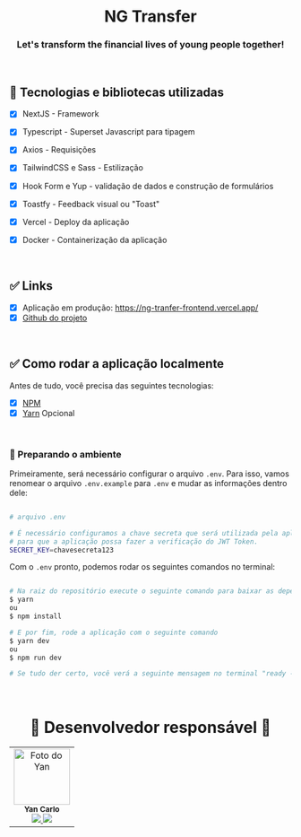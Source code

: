 <h1 align="center">
    NG Transfer
</h1>

<h3 align="center">Let's transform the financial lives of young people together!</h3>

<br/>

## 🔨 Tecnologias e bibliotecas utilizadas
- [x] NextJS - Framework
- [x] Typescript - Superset Javascript para tipagem
- [x] Axios - Requisições
- [x] TailwindCSS e Sass - Estilização
- [x] Hook Form e Yup - validação de dados e construção de formulários
- [x] Toastfy - Feedback visual ou "Toast"
- [x] Vercel - Deploy da aplicação
- [x] Docker - Containerização da aplicação


<br/>

## ✅ Links

- [x] Aplicação em produção: https://ng-tranfer-frontend.vercel.app/
- [x] <a href="https://github.com/yancarlodev/ng-tranfer-frontend">Github do projeto</a>

<br/>

## ✅ Como rodar a aplicação localmente

Antes de tudo, você precisa das seguintes tecnologias:

- [x] [NPM](https://www.npmjs.com/)
- [x] [Yarn](https://classic.yarnpkg.com/lang/en/docs/install/#windows-stable) Opcional

<br/>

### 🎲 Preparando o ambiente

Primeiramente, será necessário configurar o arquivo <code>.env</code>. Para isso, vamos renomear o arquivo <code>.env.example</code> para <code>.env</code> e mudar as informações dentro dele:

```bash

# arquivo .env

# É necessário configuramos a chave secreta que será utilizada pela aplicação, sendo necessário ser a mesma que a do servidor back-end,
# para que a aplicação possa fazer a verificação do JWT Token.
SECRET_KEY=chavesecreta123

```

Com o <code>.env</code> pronto, podemos rodar os seguintes comandos no terminal:

```bash

# Na raiz do repositório execute o seguinte comando para baixar as dependências
$ yarn
ou
$ npm install

# E por fim, rode a aplicação com o seguinte comando
$ yarn dev
ou 
$ npm run dev

# Se tudo der certo, você verá a seguinte mensagem no terminal "ready - started server on 0.0.0.0:8080, url: http://localhost:8080"
```

</br>

<h1 align="center">👥 Desenvolvedor responsável 👥</h1> 

<table align="center">
  <tr>
    <td align="center">
        <img src="https://avatars.githubusercontent.com/u/40778394?v=4" width="100px;" alt="Foto do Yan"/><br>        
        <sub>
            <b>Yan Carlo</b> <br/>
            <a href="https://github.com/yancarlodev" target="_blank"><img src="https://img.shields.io/badge/GitHub-100000?style=for-the-badge&logo=github&logoColor=white" target="_blank"/>
                <a href="https://www.linkedin.com/in/yancarlodev/" target="_blank"><img src="https://img.shields.io/badge/-LinkedIn-%230077B5?style=for-the-badge&logo=linkedin&logoColor=white" target="_blank"/>
        </sub>
    </td>
  </tr>
</table>
